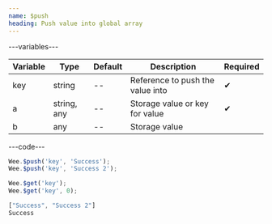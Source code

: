 ```yaml
---
name: $push
heading: Push value into global array
---
```


---variables---

| Variable | Type | Default | Description | Required |
| -- | -- | -- | -- | -- |
| key | string | -- | Reference to push the value into | ✔ |
| a | string, any | -- | Storage value or key for value | ✔ |
| b | any | -- | Storage value ||

---code---

```javascript
Wee.$push('key', 'Success');
Wee.$push('key', 'Success 2');

Wee.$get('key');
Wee.$get('key', 0);
```

```javascript
["Success", "Success 2"]
Success
```